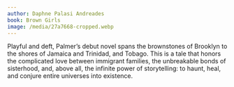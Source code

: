 ```yaml
---
author: Daphne Palasi Andreades
book: Brown Girls
image: /media/27a7668-cropped.webp
---
```


Playful and deft, Palmer’s debut novel spans the brownstones of Brooklyn to the shores of Jamaica and Trinidad, and Tobago. This is a tale that honors the complicated love between immigrant families, the unbreakable bonds of sisterhood, and, above all, the infinite power of storytelling: to haunt, heal, and conjure entire universes into existence.
